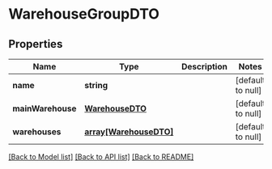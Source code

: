 # WarehouseGroupDTO

## Properties
Name | Type | Description | Notes
------------ | ------------- | ------------- | -------------
**name** | **string** |  | [default to null]
**mainWarehouse** | [**WarehouseDTO**](WarehouseDTO.md) |  | [default to null]
**warehouses** | [**array[WarehouseDTO]**](WarehouseDTO.md) |  | [default to null]

[[Back to Model list]](../README.md#documentation-for-models) [[Back to API list]](../README.md#documentation-for-api-endpoints) [[Back to README]](../README.md)



